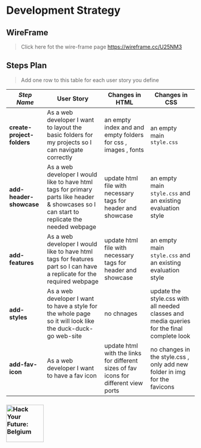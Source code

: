 # Development Strategy

## WireFrame

> Click here fot the wire-frame page https://wireframe.cc/U25NM3

## Steps Plan

> Add one row to this table for each user story you define

| _Step Name_                | User Story                                                                                                       | Changes in HTML                                                                                     | Changes in CSS                                             |
| -------------------------- | ---------------------------------------------------------------------------------------------------------------- | --------------------------------------------------------------------------------------------------- | ---------------------------------------------------------- |
| **create-project-folders** | As a web developer I want to layout the basic folders for my projects so I can navigate correctly | an empty index and and empty folders for css , images , fonts  | an empty main `style.css`  |
| **add-header-showcase**    | As a web developer I would like to have html tags for primary parts like header & showcases so I can start to replicate the needed webpage |update html file with necessary tags for header and showcase  |an empty main `style.css` and an existing evaluation style |
| **add-features**           | As a web developer I would like to have html tags for features part so I can have a replicate for the required webpage |update html file with necessary tags for header and showcase   | an empty main `style.css` and an existing evaluation style |
| **add-styles**             | As a web developer I want to have a style for the whole page so it will look like the duck-duck-go web-site| no chnages |update the style.css with all needed classes and media queries for the final complete look |
| **add-fav-icon**           | As a web developer I want to have a fav icon  |update html with the links for different sizes of fav icons for different view ports | no changes in the style.css , only add new folder in img for the favicons  |
                                                                                                                                                                                  

### <a href="https://hackyourfuture.be" target="_blank"><img src="https://user-images.githubusercontent.com/18554853/63941625-4c7c3d00-ca6c-11e9-9a76-8d5e3632fe70.jpg" width="100" height="100" alt="Hack Your Future: Belgium"></a>
